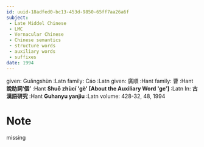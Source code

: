 ```yaml
---
id: uuid-18adfed0-bc13-453d-9850-65ff7aa26a6f
subject: 
 - Late Middel Chinese
 - LMC
 - Vernacular Chinese
 - Chinese semantics
 - structure words
 - auxiliary words
 - suffixes
date: 1994
---
```


given: Guǎngshùn :Latn
family: Cáo :Latn
given: 廣順 :Hant
family: 曹 :Hant
**說助詞‘個’** :Hant
**Shuō zhùcí 'gè' [About the Auxiliary Word 'ge']** :Latn
In: 
**古漢語研究** :Hant
**Guhanyu yanjiu** :Latn
volume: 428-32, 48, 1994
# Note
missing